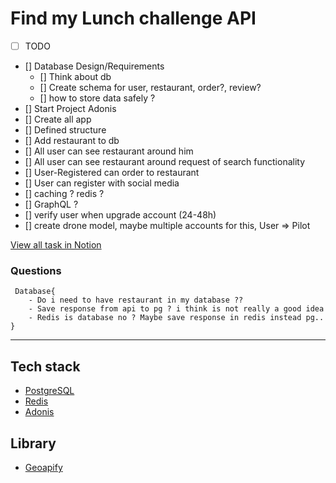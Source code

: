 # Find my Lunch challenge API

* [ ] TODO
* [] Database Design/Requirements
    * [] Think about db
    * [] Create schema for user, restaurant, order?, review?
    * [] how to store data safely ?
* [] Start Project Adonis
* [] Create all app
* [] Defined structure
* [] Add restaurant to db
* [] All user can see restaurant around him 
* [] All user can see restaurant around request of search functionality 
* [] User-Registered can order to restaurant 
* [] User can register with social media
* [] caching ? redis ?  
* [] GraphQL ?  
* [] verify user when upgrade account (24-48h)  
* [] create drone model, maybe multiple accounts for this, User => Pilot  
 
[View all task in Notion](https://labboxstudio.notion.site/Tech-exercise-76273486360a47cdba1a693de4338baf)


### Questions
     Database{
        - Do i need to have restaurant in my database ??
        - Save response from api to pg ? i think is not really a good idea
        - Redis is database no ? Maybe save response in redis instead pg.. 
    }

-----------------------------------------

## Tech stack

- [PostgreSQL](https://www.postgresql.org/)
- [Redis](https://redis.io/)
- [Adonis](https://docs.adonisjs.com/guides/introduction)
## Library

- [Geoapify](https://apidocs.geoapify.com/)